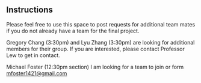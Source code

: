 ## Instructions

Please feel free to use this space to post requests for additional team mates if you do not already have a team for the final project.

Gregory Chang (3:30pm) and Lyu Zhang (3:30pm) are looking for additional members for their group. If you are interested, please contact Professor Lew to get in contact.

Michael Foster (12:30pm section) I am looking for a team to join or form mfoster1421@gmail.com
